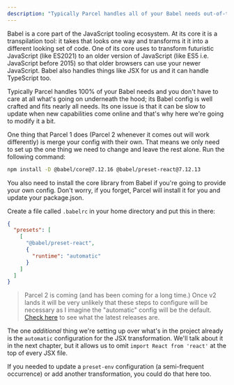 ```yaml
---
description: "Typically Parcel handles all of your Babel needs out-of-the-box but the pet app project needs one specific transformation. Brian demonstrates how to set up a new Babel configuration."
---
```


Babel is a core part of the JavaScript tooling ecosystem. At its core it is a transpilation tool: it takes that looks one way and transforms it it into a different looking set of code. One of its core uses to transform futuristic JavaScript (like ES2021) to an older version of JavaScript (like ES5 i.e. JavaScript before 2015) so that older browsers can use your newer JavaScript. Babel also handles things like JSX for us and it can handle TypeScript too.

Typically Parcel handles 100% of your Babel needs and you don't have to care at all what's going on underneath the hood; its Babel config is well crafted and fits nearly all needs. Its one issue is that it can be slow to update when new capabilities come online and that's why here we're going to modify it a bit.

One thing that Parcel 1 does (Parcel 2 whenever it comes out will work differently) is merge your config with their own. That means we only need to set up the one thing we need to change and leave the rest alone. Run the following command:

```bash
npm install -D @babel/core@7.12.16 @babel/preset-react@7.12.13
```

You also need to install the core library from Babel if you're going to provide your own config. Don't worry, if you forget, Parcel will install it for you and update your package.json.

Create a file called `.babelrc` in your home directory and put this in there:

```json
{
  "presets": [
    [
      "@babel/preset-react",
      {
        "runtime": "automatic"
      }
    ]
  ]
}
```

> Parcel 2 is coming (and has been coming for a long time.) Once v2 lands it will be very unlikely that these steps to configure will be necessary as I imagine the "automatic" config will be the default. [Check here][releases] to see what the latest releases are.

The one _additional_ thing we're setting up over what's in the project already is the `automatic` configuration for the JSX transformation. We'll talk about it in the next chapter, but it allows us to omit `import React from 'react'` at the top of every JSX file.

If you needed to update a `preset-env` configuration (a semi-frequent occurrence) or add another transformation, you could do that here too.

[releases]: https://github.com/parcel-bundler/parcel/releases
